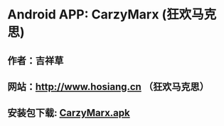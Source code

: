 # Android APP: CarzyMarx (狂欢马克思)

## 作者：吉祥草

## 网站：http://www.hosiang.cn （狂欢马克思）

## 安装包下载: [CarzyMarx.apk](https://github.com/Hosiang1026/CarzyMarx/blob/master/app/release/app-release.apk) 
